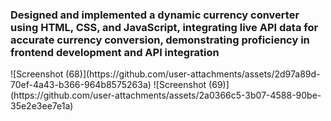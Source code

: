 <h3> Designed and implemented a dynamic currency converter using HTML, CSS, and JavaScript, integrating live API data for accurate currency conversion, demonstrating proficiency in frontend development and API integration </h3>
![Screenshot (68)](https://github.com/user-attachments/assets/2d97a89d-70ef-4a43-b366-964b8575263a)
![Screenshot (69)](https://github.com/user-attachments/assets/2a0366c5-3b07-4588-90be-35e2e3ee7e1a)
